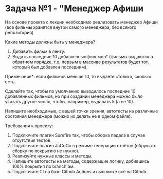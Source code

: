 # **Задача №1 - "Менеджер Афиши**

На основе проекта с лекции необходимо реализовать менеджер Афиши (все фильмы хранятся внутри самого менеджера, без всякого репозитория)

Какие методы должны быть у менеджера?

1.  Добавить фильм в ленту.
2.  Выдать последние 10 добавленных фильмов* (фильмы выдаются в обратном порядке, т.е. первым в массиве результатов будет тот, который был добавлен последним).

Примечание*: если фильмов меньше 10, то выдаёте столько, сколько есть.

Сделайте так, чтобы по умолчанию выводилось последние 10 добавленных фильмов, но при создании менеджера можно было указать другое число, чтобы, например, выдавать 5 (а не 10).

Напишите необходимые, с вашей точки зрения, автотесты на различные состояния менеджера (можно их делать не в одном файле).

Требования к проекту:

1.  Подключите плагин Surefire так, чтобы сборка падала в случае отсутствия тестов.
2.  Подключите плагин JaCoCo в режиме генерации отчётов (обрушать сборку по покрытию не нужно).
3.  Реализуйте нужные классы и методы.
4.  Напишите автотесты на методы, содержащие логику, добившись 100% покрытия по branch'ам.
5.  Подключите CI на базе Github Actions и выложите всё на Github.